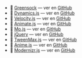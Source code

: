* 📌 [Greensock](https://greensock.com/) — ver en [GitHub](https://github.com/juliangarnier/anime)
* 📌 [Dynamics.js](http://dynamicsjs.com/) — ver en [GitHub](https://github.com/michaelvillar/dynamics.js)
* 📌 [Velocity.js](http://velocityjs.org/) — ver en [GitHub](https://github.com/juliangarnier/anime)
* 📌 [Animate.js](http://animejs.com/) — ver en [GitHub](https://github.com/juliangarnier/anime)
* 📌 [Mo.js](http://mojs.io/) — ver en [GitHub](https://github.com/juliangarnier/anime)
* 📌 [jQuery](https://jquery.com/) — ver en [GitHub](https://github.com/juliangarnier/anime)
* 📌 [TweenMax.js](https://greensock.com/tweenmax) — ver en [GitHub](https://github.com/juliangarnier/anime)
* 📌 [Anime.js](http://animejs.com/) — ver en [GitHub](https://github.com/juliangarnier/anime)
* 📌 [Modernizr.js](https://modernizr.com/) — ver en [GitHub](https://github.com/Modernizr/Modernizr)
